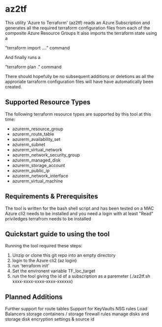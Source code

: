 # az2tf

This utility 'Azure to Terraform' (az2tf) 
reads an Azure Subscription and generates all the required terraform configuration files from each of the composite Azure Resource Groups
It also imports the terraform state using a

"terraform import ...." command

And finally runs a 

"terraform plan ."  command 

There should hopefully be no subsequent additions or deletions as all the approriate tarraform configuration files will have have automatically been created.

## Supported Resource Types

The following terraform resource types are supported by this tool at this time:

* azurerm_resource_group
* azurerm_route_table
* azurerm_availability_set
* azurerm_subnet
* azurerm_virtual_network
* azurerm_network_security_group
* azurerm_managed_disk
* azurerm_storage_account
* azurerm_public_ip
* azurerm_network_interface
* azurerm_virtual_machine

## Requirements & Prerequisites
The tool is written for the bash shell script and has been tested on a MAC
Azure cli2 needs to be installed and you need a login with at least "Read" priviledges
terrafrom needs to be installed


## Quickstart guide to using the tool

Running the tool required these steps:
1. Unzip or clone this git repo into an empty directory
1. login to the Azure cli2  (az login)
1. run 'terraform init'
1. Set the environent variable TF_loc_target
1. run the tool giving the id of a subscription as a paremeter  (./az2tf.sh  xxxx-xxxx-xxxx-xxxx-xxxxxx)


## Planned Additions

Further support for route tables
Support for KeyVaults
NSG rules
Load Balancers
storage containers / storage firewall rules
manage disks and storage disk encryption settings & source id



